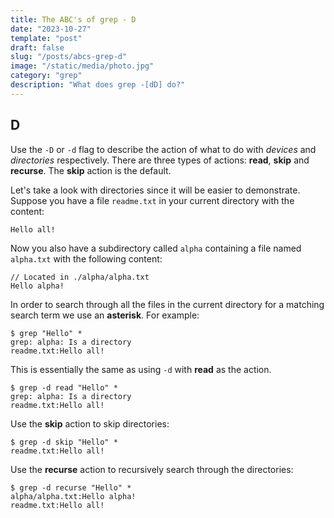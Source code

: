 ```yaml
---
title: The ABC's of grep - D
date: "2023-10-27"
template: "post"
draft: false
slug: "/posts/abcs-grep-d"
image: "/static/media/photo.jpg"
category: "grep"
description: "What does grep -[dD] do?"
---
```


D
--
Use the `-D`  or `-d` flag to describe the action of what to do with *devices* and *directories* respectively.  There are three types of actions: **read**, **skip** and **recurse**.  The **skip** action is the default.

Let's take a look with directories since it will be easier to demonstrate.
Suppose you have a file `readme.txt`​ in your current directory with the content:
```
Hello all!
```

Now you also have a subdirectory called `alpha`​ containing a file named `alpha.txt​` with the following content:
```
// Located in ./alpha/alpha.txt
Hello alpha!
```

In order to search through all the files in the current directory for a matching search term we use an **asterisk**.  For example:
```
$ grep "Hello" *
grep: alpha: Is a directory
readme.txt:Hello all!
```

This is essentially the same as using `-d`​ with **read** as the action.

```
$ grep -d read "Hello" *
grep: alpha: Is a directory
readme.txt:Hello all!
```

Use the **skip** action to skip directories:

```
$ grep -d skip "Hello" *
readme.txt:Hello all!
```

Use the **recurse** action to recursively search through the directories:
```
$ grep -d recurse "Hello" *
alpha/alpha.txt:Hello alpha!
readme.txt:Hello all!
```